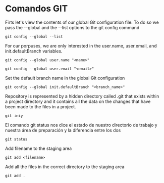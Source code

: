 # Comandos GIT

Firts let's view the contents of our global Git configuration file.
To do so we pass the --global and the --list options to the git config command

`git config --global --list`

For our porpuses, we are only interested in the user.name, user.email, and init.defaultBranch variables.

`git config --global user.name "<name>"`

`git config --global user.email "<email>"`

Set the default branch name in the global Git configuration 

`git config --global init.defaultBranch "<branch_name>"`

Repository is represented by a hidden directory called .git that exists within a project directory and it contains all the data on the changes that have been made to the files in a project.

`git iniy`

El comando git status nos dice el estado de nuestro directorio de trabajo y nuestra área de preparación y la diferencia entre los dos   

`git status`

Add filename to the staging area 

`git add <filename>`

Add all the files in the correct directory to the staging area

`git add .`
